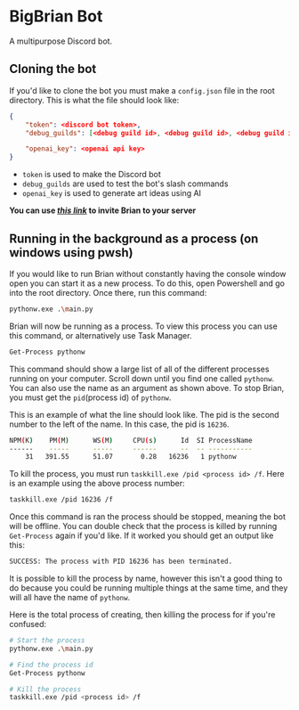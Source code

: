 # **BigBrian Bot**

A multipurpose Discord bot.


## **Cloning the bot**
If you'd like to clone the bot you must make a `config.json` file in the root directory. This is what the file should look like:
```json
{
    "token": <discord bot token>,
    "debug_guilds": [<debug guild id>, <debug guild id>, <debug guild id>],

    "openai_key": <openai api key>
}
```
- `token` is used to make the Discord bot
- `debug_guilds` are used to test the bot's slash commands
- `openai_key` is used to generate art ideas using AI


**You can use *[this link](https://discord.com/api/oauth2/authorize?client_id=823113494500605975&permissions=8&scope=bot%20applications.commands)* to invite Brian to your server**

## **Running in the background as a process (on windows using pwsh)**
If you would like to run Brian without constantly having the console window open you can start it as a new process. To do this, open Powershell and go into the root directory. Once there, run this command:
```sh
pythonw.exe .\main.py
```
Brian will now be running as a process. To view this process you can use this command, or alternatively use Task Manager.
```sh
Get-Process pythonw
```
This command should show a large list of all of the different processes running on your computer. Scroll down until you find one called `pythonw`. You can also use the name as an argument as shown above. To stop Brian, you must get the `pid`(process id) of `pythonw`.

This is an example of what the line should look like. The pid is the second number to the left of the name. In this case, the pid is `16236`.
```sh
NPM(K)    PM(M)      WS(M)     CPU(s)      Id  SI ProcessName
------    -----      -----     ------      --  -- -----------
    31   391.55      51.07       0.28   16236   1 pythonw
```
To kill the process, you must run `taskkill.exe /pid <process id> /f`. Here is an example using the above process number:
```sh
taskkill.exe /pid 16236 /f
```
Once this command is ran the process should be stopped, meaning the bot will be offline. You can double check that the process is killed by running `Get-Process` again if you'd like. If it worked you should get an output like this:
```sh
SUCCESS: The process with PID 16236 has been terminated.
```

It is possible to kill the process by name, however this isn't a good thing to do because you could be running multiple things at the same time, and they will all have the name of `pythonw`.

Here is the total process of creating, then killing the process for if you're confused:
```sh
# Start the process
pythonw.exe .\main.py

# Find the process id
Get-Process pythonw

# Kill the process
taskkill.exe /pid <process id> /f
```